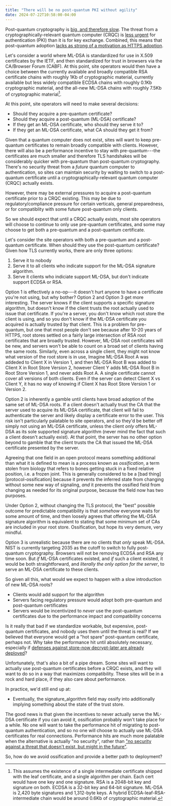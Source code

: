 ```yaml
---
title: "There will be no post-quantum PKI without agility"
date: 2024-07-22T10:58:00-04:00
---
```


Post-quantum cryptography is [big, and therefore slow][pqc-too-damn-big]. The
threat from a cryptographically-relevant quantum computer (CRQC) is [less
urgent][advancing-asymmetric-bet] for authentication (PKI) than it is for key
exchange. Combined, this means that post-quantum adoption [lacks as strong of a
motivation as HTTPS adoption][pqc-not-plaintext].

Let's consider a world where ML-DSA is standardized for use in X.509
certificates by the IETF, and then standardized for trust in browsers via the
CA/Browser Forum (CABF). At this point, site operators would then have a choice
between the currently available and broadly compatible RSA certificate chains
with roughly 1Kb of cryptographic material, currently available but less widely
compatible ECDSA chains with roughly 0.1Kb cryptographic material, and the all-new
ML-DSA chains with roughly 7.5Kb of cryptographic material[^1].

At this point, site operators will need to make several decisions:
- Should they acquire a pre-quantum certificate?
- Should they acquire a post-quantum (ML-DSA) certificate?
- If they get an ML-DSA certificate, who should they serve it to?
- If they get an ML-DSA certificate, what CA should they get it from?

Given that a quantum computer does not exist, sites will want to keep
pre-quantum certificates to remain broadly compatible with clients. However,
there will also be a performance incentive to stay with pre-quantum---the
certificates are much smaller and therefore TLS handshakes will be considerably
quicker with pre-quantum than post-quantum cryptography. There's no security
threat from a _future_ quantum computer to authentication, so sites can maintain
security by waiting to switch to a post-quantum certificate until a
cryptographically-relevant quantum computer (CRQC) actually exists.

However, there may be external pressures to acquire a post-quantum certificate
prior to a CRQC existing. This may be due to regulatory/compliance pressure for
certain verticals, general preparedness, or for compatiblity with some future
post-quantum only clients.

So we should expect that until a CRQC actually exists, most site operators will
choose to continue to only use pre-quantum certificates, and some may choose to
get both a pre-quantum and a post-quantum certificate.

Let's consider the site operators with both a pre-quantum and a post-quantum
certificate. When should they use the post-quantum certificate? Given how TLS
currently works, there are only three options:

1. Serve it to nobody
2. Serve it to all clients who indicate support for the ML-DSA signature
   algorithm.
3. Serve it clients who indiciate support ML-DSA, but don't indicate support
   ECDSA or RSA.

Option 1 is effectively a no-op---it doesn't hurt anyone to have a certificate
you're not using, but why bother? Option 2 and Option 3 get more interesting.
The server knows if the client supports a specific signature algorithm, but
doesn't know if the client trusts the root actually used to issue that
certificate. If you're a server, you don't know which root store the client is
using, and so you don't know if the ML-DSA certificate you acquired is actually
trusted by that client. This is a problem for pre-quantum, but one that most
people don't see because after 10-20 years of HTTPS, root stores settled on a
fairly large intersection of RSA root certificates that are broadly trusted.
However, ML-DSA root certificates will be new, and servers won't be able to
count on a broad set of clients having the same roots. Similarly, even across a
single client, they might not know what version of the root store is in use,
Imagine ML-DSA Root A was addeded to Client X in Version 1, and then ML-DSA Root
B was added to Client X in Root Store Version 2, however Client Y adds ML-DSA
Root B in Root Store Version 1, and never adds Root A. A single certificate
cannot cover all versions of both clients. Even if the server can detect Client
X vs Client Y, it has no way of knowing if Client X has Root Store Version 1 or
Version 2.

Option 2 is inherently a gamble until clients have broad adoption of the same
set of ML-DSA roots. If a client doesn't actually trust the CA that the server
used to acquire its ML-DSA certificate, that client will fail to authenticate the
server and likely display a certificate error to the user. This risk isn't
particularly palatable to site operators, and so they'd be better off simply not
using an ML-DSA certificate, unless the client _only_ offers ML-DSA as its sole
supported signature algorithm (never mind the fact that such a client doesn't
actually exist). At that point, the server has no other option beyond to gamble
that the client trusts the CA that issued the ML-DSA certificate presented by
the server.

Agreeing that one field in an open protocol means something additional than what
it is defined to mean is a process known as _ossification_, a term stolen from
biology that refers to bones getting stuck in a fixed relative position, i.e. a
frozen joint. This is generally considered to be a [bad
thing][protocol-ossification] because it prevents the inferred state from
changing without some new way of signaling, _and_ it prevents the ossified field
from changing as needed for its original purpose, because the field now has two
purposes.

Under Option 2, without changing the TLS protocol, the "best" possible outcome
for predictable compatibility is that _somehow_ everyone waits for some amount
of time, and then loosely agrees that offering the ML-DSA signature algorithm is
equivalent to stating that some minimum set of CAs are included in your root
store. Ossification, but hope its very demure, very mindful.


Option 3 is unrealistic because there are no clients that _only_ speak ML-DSA.
NIST is currently targeting 2035 as the cutoff to switch to fully post-quantum
cryptography. Browsers will not be removing ECDSA and RSA any time soon. But
_if_ ML-DSA certificates existed, and _if_ such a client existed, it would be
both straightforward, and _literally the only option for the server_, to serve
an ML-DSA certificate to these clients.

So given all this, what would we expect to happen with a slow introduction of
new ML-DSA roots?

- Clients would add support for the algorithm
- Servers facing regulatory pressure would adopt both pre-quantum and
  post-quantum certificates
- Servers would be incentivized to _never_ use the post-quantum certificates due
  to the performance impact and compatibility concerns

Is it really that bad if we standardize workable, but expensive, post-quantum
certificates, and nobody uses them until the threat is real? If we believed that
everyone would get a "hot spare" post-quantum certificate, perhaps not. Why take
the performance hit until absolutely necessary, especially if [defenses against
store-now decrypt-later are already deployed][chrome-ml-kem]?

Unfortunately, that's also a bit of a pipe dream. Some sites will want to
actually use post-quantum certificates before a CRQC exists, and they will want
to do so in a way that maximizes compatibility. These sites will be in a rock
and hard place, if they also care about performance.

In practice, we'd still end up at:

- Eventually, the signature_algorithm field may ossify into additionally
  implying something about the state of the trust store.

The good news is that given the incentives to never actually serve the ML-DSA
certificate if you can avoid it, ossification probably won't take place for a
while. No one will want to take the performance hit of migrating to post-quantum
authentication, and so no one will choose to actually use ML-DSA certificates
for real connections. Performance hits are much more palatable when the
alternative is actually "no security", rather than ["no security against a
threat that doesn't exist, but might in the future"](/no-pqc-without-agility).

So, how do we avoid ossification and provide a better path to deployment?

[^1]: This assumes the existence of a single intermediate certificate shipped
  with the leaf certificate, and a single algorithm per chain. Each cert would
  have one key and one signature. RSA is a 2048-bit key and signature on both.
  ECDSA is a 32-bit key and 64-bit signature. ML-DSA is 2,420 byte signatures
  and 1,312-byte keys. A hybrid ECDSA-leaf-RSA-intermediate chain
  would be around 0.6Kb of cryptographic material.

[pqc-too-damn-big]: https://dadrian.io/blog/posts/pqc-signatures-2024/
[advancing-asymmetric-bet]: https://blog.chromium.org/2024/05/advancing-our-amazing-bet-on-asymmetric.html
[pqc-not-plaintext]: https://dadrian.io/blog/posts/pqc-not-plaintext/
[chrome-ml-kem]: https://security.googleblog.com/2024/09/a-new-path-for-kyber-on-web.html
